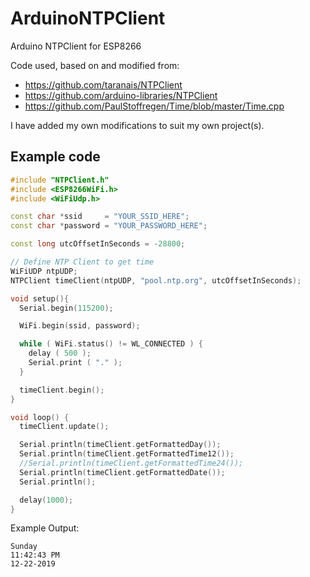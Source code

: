 # ArduinoNTPClient
Arduino NTPClient for ESP8266

Code used, based on and modified from:
  - https://github.com/taranais/NTPClient
  - https://github.com/arduino-libraries/NTPClient 
  - https://github.com/PaulStoffregen/Time/blob/master/Time.cpp

I have added my own modifications to suit my own project(s).

## Example code
```c++
#include "NTPClient.h"
#include <ESP8266WiFi.h>
#include <WiFiUdp.h>

const char *ssid     = "YOUR_SSID_HERE";
const char *password = "YOUR_PASSWORD_HERE";

const long utcOffsetInSeconds = -28800;

// Define NTP Client to get time
WiFiUDP ntpUDP;
NTPClient timeClient(ntpUDP, "pool.ntp.org", utcOffsetInSeconds);

void setup(){
  Serial.begin(115200);

  WiFi.begin(ssid, password);

  while ( WiFi.status() != WL_CONNECTED ) {
    delay ( 500 );
    Serial.print ( "." );
  }

  timeClient.begin();
}

void loop() {
  timeClient.update();

  Serial.println(timeClient.getFormattedDay());
  Serial.println(timeClient.getFormattedTime12());
  //Serial.println(timeClient.getFormattedTime24());
  Serial.println(timeClient.getFormattedDate());
  Serial.println();

  delay(1000);
}
```
Example Output:
```
Sunday
11:42:43 PM
12-22-2019
```
